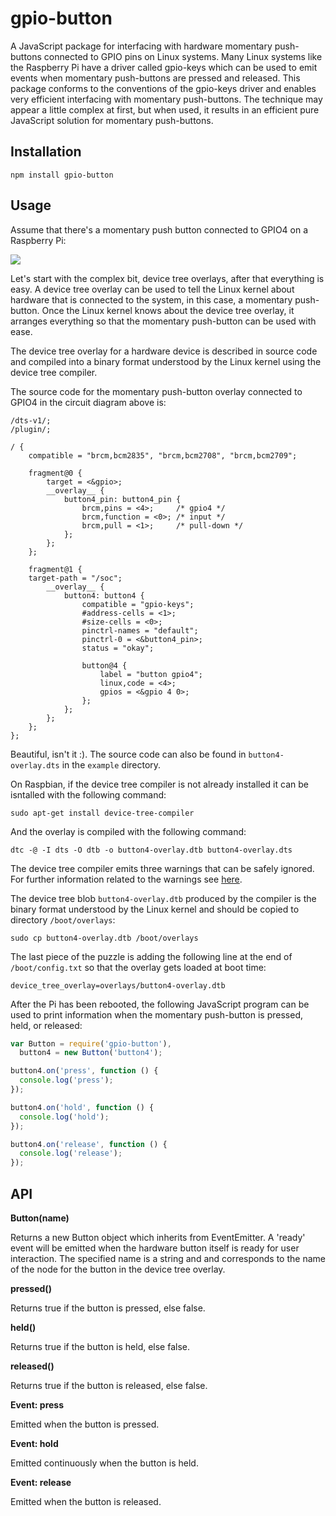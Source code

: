 # gpio-button

A JavaScript package for interfacing with hardware momentary push-buttons
connected to GPIO pins on Linux systems. Many Linux systems like the Raspberry
Pi have a driver called gpio-keys which can be used to emit events when
momentary push-buttons are pressed and released. This package conforms to the
conventions of the gpio-keys driver and enables very efficient interfacing
with momentary push-buttons. The technique may appear a little complex at
first, but when used, it results in an efficient pure JavaScript solution for
momentary push-buttons.

## Installation

```
npm install gpio-button
```

## Usage

Assume that there's a momentary push button connected to GPIO4 on a Raspberry
Pi:

<img src="https://raw.githubusercontent.com/fivdi/gpio-button/master/example/button4.png">

Let's start with the complex bit, device tree overlays, after that
everything is easy. A device tree overlay can be used to tell the Linux kernel
about hardware that is connected to the system, in this case, a momentary
push-button. Once the Linux kernel knows about the device tree overlay, it
arranges everything so that the momentary push-button can be used with ease.

The device tree overlay for a hardware device is described in source code and
compiled into a binary format understood by the Linux kernel using the device
tree compiler.

The source code for the momentary push-button overlay connected to GPIO4 in
the circuit diagram above is:

```
/dts-v1/;
/plugin/;

/ {
    compatible = "brcm,bcm2835", "brcm,bcm2708", "brcm,bcm2709";

    fragment@0 {
        target = <&gpio>;
        __overlay__ {
            button4_pin: button4_pin {
                brcm,pins = <4>;     /* gpio4 */
                brcm,function = <0>; /* input */
                brcm,pull = <1>;     /* pull-down */
            };
        };
    };

    fragment@1 {
    target-path = "/soc";
        __overlay__ {
            button4: button4 {
                compatible = "gpio-keys";
                #address-cells = <1>;
                #size-cells = <0>;
                pinctrl-names = "default";
                pinctrl-0 = <&button4_pin>;
                status = "okay";

                button@4 {
                    label = "button gpio4";
                    linux,code = <4>;
                    gpios = <&gpio 4 0>;
                };
            };
        };
    };
};
```

Beautiful, isn't it :). The source code can also be found in
`button4-overlay.dts` in the `example` directory.

On Raspbian, if the device tree compiler is not already installed it can be
isntalled with the following command:

```
sudo apt-get install device-tree-compiler
```

And the overlay is compiled with the following command:

```
dtc -@ -I dts -O dtb -o button4-overlay.dtb button4-overlay.dts
```

The device tree compiler emits three warnings that can be safely ignored. For
further information related to the warnings see
[here](https://lb.raspberrypi.org/forums/viewtopic.php?f=107&t=161771&p1051588#p1051588).

The device tree blob `button4-overlay.dtb` produced by the compiler is the
binary format understood by the Linux kernel and should be copied to
directory `/boot/overlays`:

```
sudo cp button4-overlay.dtb /boot/overlays
```

The last piece of the puzzle is adding the following line at the end of
`/boot/config.txt` so that the overlay gets loaded at boot time:

```
device_tree_overlay=overlays/button4-overlay.dtb
```

After the Pi has been rebooted, the following JavaScript program can be used
to print information when the momentary push-button is pressed, held, or
released:

```js
var Button = require('gpio-button'),
  button4 = new Button('button4');

button4.on('press', function () {
  console.log('press');
});

button4.on('hold', function () {
  console.log('hold');
});

button4.on('release', function () {
  console.log('release');
});
```

## API

**Button(name)**

Returns a new Button object which inherits from EventEmitter. A 'ready' event
will be emitted when the hardware button itself is ready for user interaction.
The specified name is a string and and corresponds to the name of the node for
the button in the device tree overlay.

**pressed()**

Returns true if the button is pressed, else false.

**held()**

Returns true if the button is held, else false.

**released()**

Returns true if the button is released, else false.

**Event: press**

Emitted when the button is pressed.

**Event: hold**

Emitted continuously when the button is held.

**Event: release**

Emitted when the button is released.

